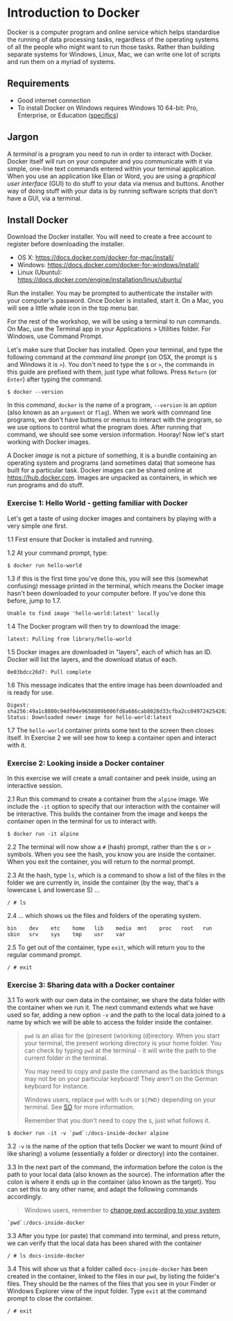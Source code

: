 # Introduction to Docker

Docker is a computer program and online service which helps standardise the running of data processing tasks, regardless of the operating systems of all the people who might want to run those tasks. Rather than building separate systems for Windows, Linux, Mac, we can write one lot of scripts and run them on a myriad of systems.


## Requirements

- Good internet connection
- To install Docker on Windows requires Windows 10 64-bit: Pro, Enterprise, or Education ([specifics](https://docs.docker.com/docker-for-windows/install/))


## Jargon

A *terminal* is a program you need to run in order to interact with Docker. Docker itself will run on your computer and you communicate with it via simple, one-line text commands entered within your terminal application. When you use an application like Elan or Word, you are using a *graphical user interface* (GUI) to do stuff to your data via menus and buttons. Another way of doing stuff with your data is by running software scripts that don't have a GUI, via a terminal.


## Install Docker
 
Download the Docker installer. You will need to create a free account to register before downloading the installer. 
- OS X: https://docs.docker.com/docker-for-mac/install/
- Windows: https://docs.docker.com/docker-for-windows/install/
- Linux (Ubuntu): https://docs.docker.com/engine/installation/linux/ubuntu/

Run the installer. You may be prompted to authenticate the installer with your computer's password.
Once Docker is installed, start it. On a Mac, you will see a little whale icon in the top menu bar. 

For the rest of the workshop, we will be using a terminal to run commands. On Mac, use the Terminal app in your Applications > Utilities folder. For Windows, use Command Prompt.

Let's make sure that Docker has installed. Open your terminal, and type the following command at the *command line prompt* (on OSX, the prompt is `$` and Windows it is `>`). You don't need to type the `$` or `>`, the commands in this guide are prefixed with them, just type what follows. Press `Return` (or `Enter`) after typing the command.

```shell script
$ docker --version
```

In this *command*, `docker` is the name of a program, `--version` is an *option* (also known as an `argument` or `flag`). When we work with command line programs, we don't have buttons or menus to interact with the program, so we use options to control what the program does. After running that command, we should see some version information. Hooray! Now let's start working with Docker images.

A Docker *image* is not a picture of something, it is a bundle containing an operating system and programs (and sometimes data) that someone has built for a particular task. Docker images can be shared online at https://hub.docker.com. Images are unpacked as containers, in which we run programs and do stuff.


### Exercise 1: Hello World - getting familiar with Docker

Let's get a taste of  using docker images and containers by playing with a very simple one first. 

1.1 
First ensure that Docker is installed and running. 

1.2 
At your command prompt, type:
```shell script
$ docker run hello-world
```

1.3
if this is the first time you've done this, you will see this (somewhat confusing) message printed in the terminal, which means the Docker image hasn't been downloaded to your computer before. If you've done this before, jump to 1.7.
```shell script
Unable to find image 'hello-world:latest' locally
```

1.4 
The Docker program will then try to download the image:
```shell script
latest: Pulling from library/hello-world
```

1.5
Docker images are downloaded in "layers", each of which has an ID. Docker will list the layers, and the download status of each.
```shell script
0e03bdcc26d7: Pull complete
```

1.6 
This message indicates that the entire image has been downloaded and is ready for use. 
```shell script
Digest: sha256:49a1c8800c94df04e9658809b006fd8a686cab8028d33cfba2cc049724254202
Status: Downloaded newer image for hello-world:latest
 ```
1.7 
The `hello-world` container prints some text to the screen then closes itself. In Exercise 2 we will see how to keep a container open and interact with it.
 

### Exercise 2: Looking inside a Docker container

In this exercise we will create a small container and peek inside, using an interactive session.

2.1
Run this command to create a container from the `alpine` image. We include the `-it` option to specify that our interaction with the container will be interactive. This builds the container from the image and keeps the container open in the terminal for us to interact with.
```shell script
$ docker run -it alpine
```

2.2
The terminal will now show a `#` (hash) prompt, rather than the `$` or `>` symbols. When you see the hash, you know you are inside the container. When you exit the container, you will return to the normal prompt.

2.3
At the hash, type `ls`, which is a command to show a list of the files in the folder we are currently in, inside the container (by the way, that's a lowercase L and lowercase S) ...
```shell script
/ # ls
```

2.4
... which shows us the files and folders of the operating system. 
```shell script
bin    dev    etc    home   lib    media  mnt    proc   root   run    sbin   srv    sys    tmp    usr    var
```

2.5
To get out of the container, type `exit`, which will return you to the regular command prompt.
```shell script
/ # exit
```


### Exercise 3: Sharing data with a Docker container

3.1
To work with our own data in the container, we share the data folder with the container when we run it. The next command extends what we have used so far, adding a new option `-v` and the path to the local data joined to a name by which we will be able to access the folder inside the container.
> `pwd` is an alias for the (p)resent (w)orking (d)irectory. When you start your terminal, the present working directory is your home folder. You can check by typing `pwd` at the terminal - it will write the path to the current folder in the terminal.
>
> You may need to copy and paste the command as the backtick things may not be on your particular keyboard! They aren't on the German keyboard for instance. 
>
> Windows users, replace `pwd` with `%cd%` or `${PWD}` depending on your terminal. See [SO](https://stackoverflow.com/a/41489151) for more information. 
>
>Remember that you don't need to copy the `$`, just what follows it.

```shell script
$ docker run -it -v `pwd`:/docs-inside-docker alpine
```

3.2
`-v` is the name of the option that tells Docker we want to mount (kind of like sharing) a volume (essentially a folder or directory) into the container.

3.3
In the next part of the command, the information before the colon is the path to your local data (also known as the source). 
The information after the colon is where it ends up in the container (also known as the target). You can set this to any other name, and adapt the following commands accordingly. 
> Windows users, remember to [change pwd according to your system](https://stackoverflow.com/a/41489151). 

```shell script
`pwd`:/docs-inside-docker
```

3.3
After you type (or paste) that command into terminal, and press return, we can verify that the local data has been shared with the container

```shell script
/ # ls docs-inside-docker
```

3.4
This will show us that a folder called `docs-inside-docker` has been created in the container, linked to the files in our `pwd`, by listing the folder's files. They should be the names of the files that you see in your Finder or Windows Explorer view of the input folder. Type `exit` at the command prompt to close the container.
```shell script
/ # exit
```

